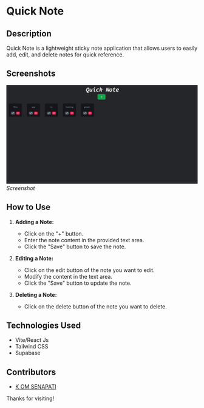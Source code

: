 # Quick Note

## Description
Quick Note is a lightweight sticky note application that allows users to easily add, edit, and delete notes for quick reference.

## Screenshots
![Screenshot 1](screenshot.jpeg)
*Screenshot*

## How to Use
1. **Adding a Note:**
   - Click on the "+" button.
   - Enter the note content in the provided text area.
   - Click the "Save" button to save the note.

2. **Editing a Note:**
   - Click on the edit button of the note you want to edit.
   - Modify the content in the text area.
   - Click the "Save" button to update the note.

3. **Deleting a Note:**
   - Click on the delete button of the note you want to delete.

## Technologies Used
- Vite/React Js
- Tailwind CSS
- Supabase

## Contributors
- [K OM SENAPATI](https://github.com/kom-senapati)

Thanks for visiting!
